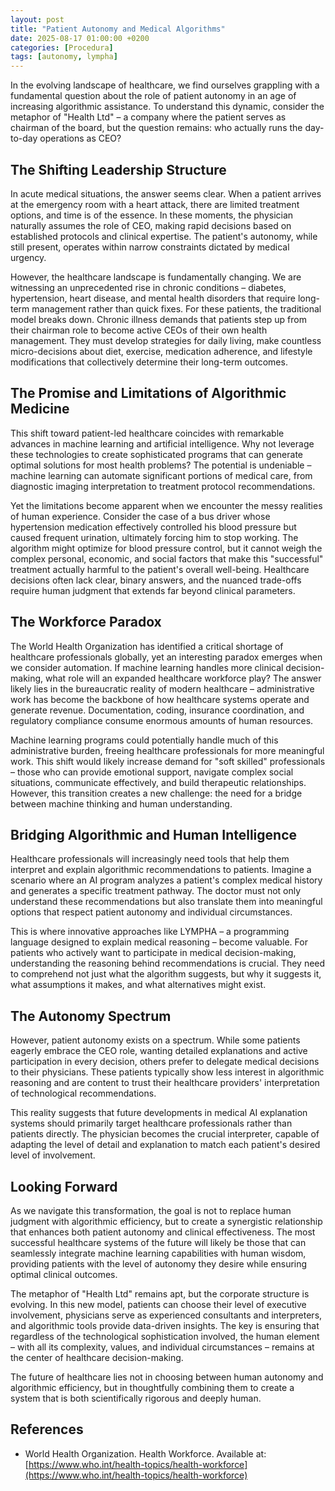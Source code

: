 ```yaml
---
layout: post
title: "Patient Autonomy and Medical Algorithms"
date: 2025-08-17 01:00:00 +0200
categories: [Procedura]
tags: [autonomy, lympha]
---
```


In the evolving landscape of healthcare, we find ourselves grappling with a fundamental question about the role of patient autonomy in an age of increasing algorithmic assistance. To understand this dynamic, consider the metaphor of "Health Ltd" – a company where the patient serves as chairman of the board, but the question remains: who actually runs the day-to-day operations as CEO?

## The Shifting Leadership Structure

In acute medical situations, the answer seems clear. When a patient arrives at the emergency room with a heart attack, there are limited treatment options, and time is of the essence. In these moments, the physician naturally assumes the role of CEO, making rapid decisions based on established protocols and clinical expertise. The patient's autonomy, while still present, operates within narrow constraints dictated by medical urgency.

However, the healthcare landscape is fundamentally changing. We are witnessing an unprecedented rise in chronic conditions – diabetes, hypertension, heart disease, and mental health disorders that require long-term management rather than quick fixes. For these patients, the traditional model breaks down. Chronic illness demands that patients step up from their chairman role to become active CEOs of their own health management. They must develop strategies for daily living, make countless micro-decisions about diet, exercise, medication adherence, and lifestyle modifications that collectively determine their long-term outcomes.

## The Promise and Limitations of Algorithmic Medicine

This shift toward patient-led healthcare coincides with remarkable advances in machine learning and artificial intelligence. Why not leverage these technologies to create sophisticated programs that can generate optimal solutions for most health problems? The potential is undeniable – machine learning can automate significant portions of medical care, from diagnostic imaging interpretation to treatment protocol recommendations.

Yet the limitations become apparent when we encounter the messy realities of human experience. Consider the case of a bus driver whose hypertension medication effectively controlled his blood pressure but caused frequent urination, ultimately forcing him to stop working. The algorithm might optimize for blood pressure control, but it cannot weigh the complex personal, economic, and social factors that make this "successful" treatment actually harmful to the patient's overall well-being. Healthcare decisions often lack clear, binary answers, and the nuanced trade-offs require human judgment that extends far beyond clinical parameters.

## The Workforce Paradox

The World Health Organization has identified a critical shortage of healthcare professionals globally, yet an interesting paradox emerges when we consider automation. If machine learning handles more clinical decision-making, what role will an expanded healthcare workforce play? The answer likely lies in the bureaucratic reality of modern healthcare – administrative work has become the backbone of how healthcare systems operate and generate revenue. Documentation, coding, insurance coordination, and regulatory compliance consume enormous amounts of human resources.

Machine learning programs could potentially handle much of this administrative burden, freeing healthcare professionals for more meaningful work. This shift would likely increase demand for "soft skilled" professionals – those who can provide emotional support, navigate complex social situations, communicate effectively, and build therapeutic relationships. However, this transition creates a new challenge: the need for a bridge between machine thinking and human understanding.

## Bridging Algorithmic and Human Intelligence

Healthcare professionals will increasingly need tools that help them interpret and explain algorithmic recommendations to patients. Imagine a scenario where an AI program analyzes a patient's complex medical history and generates a specific treatment pathway. The doctor must not only understand these recommendations but also translate them into meaningful options that respect patient autonomy and individual circumstances.

This is where innovative approaches like LYMPHA – a programming language designed to explain medical reasoning – become valuable. For patients who actively want to participate in medical decision-making, understanding the reasoning behind recommendations is crucial. They need to comprehend not just what the algorithm suggests, but why it suggests it, what assumptions it makes, and what alternatives might exist.

## The Autonomy Spectrum

However, patient autonomy exists on a spectrum. While some patients eagerly embrace the CEO role, wanting detailed explanations and active participation in every decision, others prefer to delegate medical decisions to their physicians. These patients typically show less interest in algorithmic reasoning and are content to trust their healthcare providers' interpretation of technological recommendations.

This reality suggests that future developments in medical AI explanation systems should primarily target healthcare professionals rather than patients directly. The physician becomes the crucial interpreter, capable of adapting the level of detail and explanation to match each patient's desired level of involvement.

## Looking Forward

As we navigate this transformation, the goal is not to replace human judgment with algorithmic efficiency, but to create a synergistic relationship that enhances both patient autonomy and clinical effectiveness. The most successful healthcare systems of the future will likely be those that can seamlessly integrate machine learning capabilities with human wisdom, providing patients with the level of autonomy they desire while ensuring optimal clinical outcomes.

The metaphor of "Health Ltd" remains apt, but the corporate structure is evolving. In this new model, patients can choose their level of executive involvement, physicians serve as experienced consultants and interpreters, and algorithmic tools provide data-driven insights. The key is ensuring that regardless of the technological sophistication involved, the human element – with all its complexity, values, and individual circumstances – remains at the center of healthcare decision-making.

The future of healthcare lies not in choosing between human autonomy and algorithmic efficiency, but in thoughtfully combining them to create a system that is both scientifically rigorous and deeply human.

## References

- World Health Organization. Health Workforce. Available at: [https://www.who.int/health-topics/health-workforce](https://www.who.int/health-topics/health-workforce)

